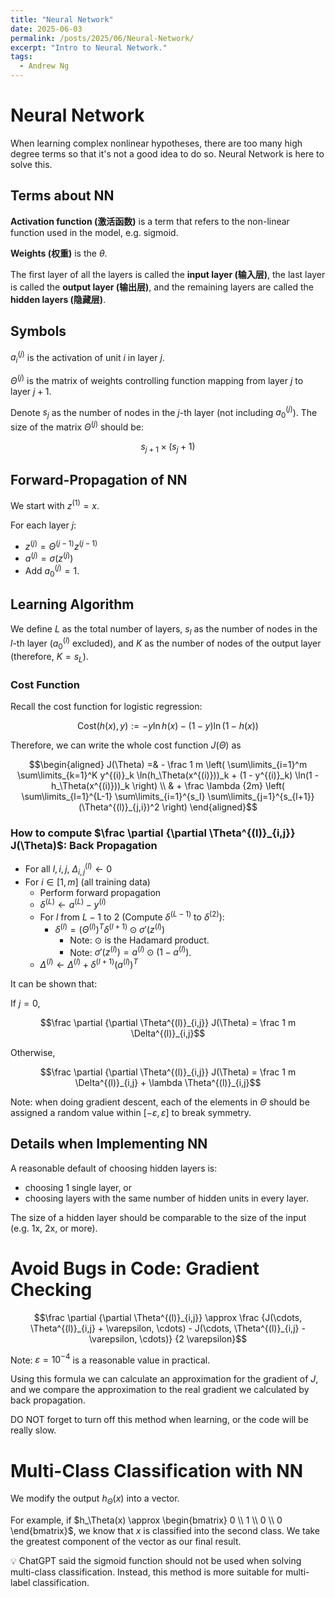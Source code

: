 ```yaml
---
title: "Neural Network"
date: 2025-06-03
permalink: /posts/2025/06/Neural-Network/
excerpt: "Intro to Neural Network."
tags:
  - Andrew Ng
---
```


# Neural Network

When learning complex nonlinear hypotheses, there are too many high degree terms so that it's not a good idea to do so. Neural Network is here to solve this.

## Terms about NN

**Activation function (激活函数)** is a term that refers to the non-linear function used in the model, e.g. sigmoid.

**Weights (权重)** is the $\theta$.

The first layer of all the layers is called the **input layer (输入层)**, the last layer is called the **output layer (输出层)**, and the remaining layers are called the **hidden layers (隐藏层)**.

## Symbols

$a^{(j)}_i$ is the activation of unit $i$ in layer $j$.

$\Theta^{(j)}$ is the matrix of weights controlling function mapping from layer $j$ to layer $j+1$.

Denote $s_j$ as the number of nodes in the $j$-th layer (not including $a^{(j)}_0$). The size of the matrix $\Theta^{(j)}$ should be:

$$s_{j+1} \times (s_j + 1)$$

## Forward-Propagation of NN

We start with $z^{(1)} = x$.

For each layer $j$:
- $z^{(j)} = \Theta^{(j-1)} z^{(j-1)}$
- $a^{(j)} = \sigma(z^{(j)})$
- Add $a^{(j)}_0 = 1$.

## Learning Algorithm

We define $L$ as the total number of layers, $s_l$ as the number of nodes in the $l$-th layer ($a^{(l)}_0$ excluded), and $K$ as the number of nodes of the output layer (therefore, $K = s_L$).

### Cost Function

Recall the cost function for logistic regression:

$$\text{Cost}(h(x), y) := - y \ln h(x) - (1 - y) \ln (1 - h(x))$$

Therefore, we can write the whole cost function $J(\Theta)$ as

$$\begin{aligned}
    J(\Theta) =& - \frac 1 m \left( \sum\limits_{i=1}^m \sum\limits_{k=1}^K y^{(i)}_k \ln(h_\Theta(x^{(i)}))_k + (1 - y^{(i)}_k) \ln(1 - h_\Theta(x^{(i)}))_k \right) \\
    & + \frac \lambda {2m} \left( \sum\limits_{l=1}^{L-1} \sum\limits_{i=1}^{s_l} \sum\limits_{j=1}^{s_{l+1}} (\Theta^{(l)}_{j,i})^2 \right)
\end{aligned}$$

### How to compute $\frac \partial {\partial \Theta^{(l)}_{i,j}} J(\Theta)$: Back Propagation

- For all $l,i,j$, $\Delta^{(l)}_{i,j} \gets 0$
- For $i \in [1,m]$ (all training data)
  - Perform forward propagation
  - $\delta^{(L)} \gets a^{(L)} - y^{(i)}$
  - For $l$ from $L-1$ to $2$ (Compute $\delta^{(L-1)}$ to $\delta^{(2)}$):
    - $\delta^{(l)} = (\Theta^{(l)})^T \delta^{(l+1)} \odot \sigma'(z^{(l)})$
      - Note: $\odot$ is the Hadamard product.
      - Note: $\sigma'(z^{(l)}) = a^{(l)} \odot (1 - a^{(l)})$.
  - $\Delta^{(l)} \gets \Delta^{(l)} + \delta^{(l+1)} (a^{(l)})^T$

It can be shown that:

If $j=0$,

$$\frac \partial {\partial \Theta^{(l)}_{i,j}} J(\Theta) = \frac 1 m \Delta^{(l)}_{i,j}$$

Otherwise,

$$\frac \partial {\partial \Theta^{(l)}_{i,j}} J(\Theta) = \frac 1 m \Delta^{(l)}_{i,j} + \lambda \Theta^{(l)}_{i,j}$$

Note: when doing gradient descent, each of the elements in $\Theta$ should be assigned a random value within $[-\varepsilon, \varepsilon]$ to break symmetry.

## Details when Implementing NN

A reasonable default of choosing hidden layers is:
- choosing 1 single layer, or
- choosing layers with the same number of hidden units in every layer.

The size of a hidden layer should be comparable to the size of the input (e.g. 1x, 2x, or more).

# Avoid Bugs in Code: Gradient Checking

$$\frac \partial {\partial \Theta^{(l)}_{i,j}} \approx \frac {J(\cdots, \Theta^{(l)}_{i,j} + \varepsilon, \cdots) - J(\cdots, \Theta^{(l)}_{i,j} - \varepsilon, \cdots)} {2 \varepsilon}$$

Note: $\varepsilon = 10^{-4}$ is a reasonable value in practical.

Using this formula we can calculate an approximation for the gradient of $J$, and we compare the approximation to the real gradient we calculated by back propagation.

DO NOT forget to turn off this method when learning, or the code will be really slow.

# Multi-Class Classification with NN

We modify the output $h_\Theta(x)$ into a vector.

For example, if $h_\Theta(x) \approx \begin{bmatrix} 0 \\ 1 \\ 0 \\ 0 \end{bmatrix}$, we know that $x$ is classified into the second class. We take the greatest component of the vector as our final result.

💡 ChatGPT said the sigmoid function should not be used when solving multi-class classification. Instead, this method is more suitable for multi-label classification.